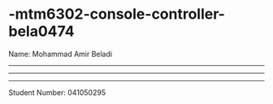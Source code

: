 # -mtm6302-console-controller-bela0474

Name: Mohammad Amir Beladi

****** 
******
******

Student Number: 041050295
